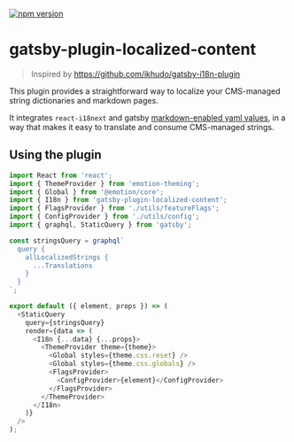[![npm version](https://img.shields.io/npm/v/gatsby-plugin-localized-content.svg?style=for-the-badge)](https://npmjs.org/package/gatsby-plugin-localized-content "View this project on npm")

# gatsby-plugin-localized-content

> Inspired by https://github.com/ikhudo/gatsby-i18n-plugin

This plugin provides a straightforward way to localize your CMS-managed string dictionaries and markdown pages.

It integrates `react-i18next` and gatsby [markdown-enabled yaml values](https://github.com/supernotes/gatsby-transformer-yaml-plus), in a way that makes it easy to translate and consume CMS-managed strings.


## Using the plugin

```js
import React from 'react';
import { ThemeProvider } from 'emotion-theming';
import { Global } from '@emotion/core';
import { I18n } from 'gatsby-plugin-localized-content';
import { FlagsProvider } from './utils/featureFlags';
import { ConfigProvider } from './utils/config';
import { graphql, StaticQuery } from 'gatsby';

const stringsQuery = graphql`
  query {
    allLocalizedStrings {
      ...Translations
    }
  }
`;

export default ({ element, props }) => (
  <StaticQuery
    query={stringsQuery}
    render={data => (
      <I18n {...data} {...props}>
        <ThemeProvider theme={theme}>
          <Global styles={theme.css.reset} />
          <Global styles={theme.css.globals} />
          <FlagsProvider>
            <ConfigProvider>{element}</ConfigProvider>
          </FlagsProvider>
        </ThemeProvider>
      </I18n>
    )}
  />
);
```

